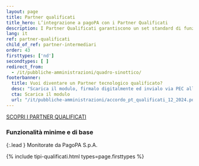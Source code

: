 ```yaml
---
layout: page
title: Partner qualificati
title_hero: L’integrazione a pagoPA con i Partner Qualificati
description: I Partner Qualificati garantiscono un set standard di funzionalità legate alla piattaforma pagoPA. La Qualificazione tecnologica è funzionale alla mera connessione con la piattaforma pagoPA che permette di ottimizzare le integrazioni.
lang: it
ref: partner-qualificati
child_of_ref: partner-intermediari
order: 43
firsttypes: ['nd']
secondtypes: [ ]
redirect_from:
  - /it/pubbliche-amministrazioni/quadro-sinottico/
footerbanner:
  title: Vuoi diventare un Partner tecnologico qualificato?
  desc: "Scarica il modulo, firmalo digitalmente ed invialo via PEC all'indirizzo presente nell'accordo"
  cta: Scarica il modulo
  url: "/it/pubbliche-amministrazioni/accordo_pt_qualificati_12_2024.pdf"
---
```


<div class="mb-5 ">
<a href="../partner-intermediari-elenco/#qualificati" class="btn btn-xs btn-primary px-5">SCOPRI I PARTNER QUALIFICATI</a>
</div>

### Funzionalità minime e di base

{:.lead }
Monitorate da PagoPA S.p.A.

{% include tipi-qualificati.html
           types=page.firsttypes %}

<div class="py-4"></div>

